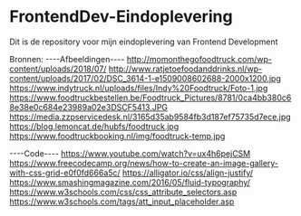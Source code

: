 # FrontendDev-Eindoplevering
Dit is de repository voor mijn eindoplevering van Frontend Development


Bronnen:
----Afbeeldingen----
http://momonthegofoodtruck.com/wp-content/uploads/2018/07/
http://www.ratjetoefoodanddrinks.nl/wp-content/uploads/2017/02/DSC_3614-1-e1509008602688-2000x1200.jpg
https://www.indytruck.nl/uploads/files/Indy%20Foodtruck/Foto-1.jpg
https://www.foodtruckbestellen.be/Foodtruck_Pictures/8781/0ca4bb380c68e38e0c684e23989a02e3DSCF5413.JPG
https://media.zzpservicedesk.nl/3165d35ab9584fb3d187ef75735d7ece.jpg
https://blog.lemoncat.de/hubfs/foodtruck.jpg
https://www.foodtruckbooking.nl/img/foodtruck-temp.jpg

----Code----
https://www.youtube.com/watch?v=ux4h6pejCSM
https://www.freecodecamp.org/news/how-to-create-an-image-gallery-with-css-grid-e0f0fd666a5c/
https://alligator.io/css/align-justify/
https://www.smashingmagazine.com/2016/05/fluid-typography/
https://www.w3schools.com/css/css_attribute_selectors.asp
https://www.w3schools.com/tags/att_input_placeholder.asp
